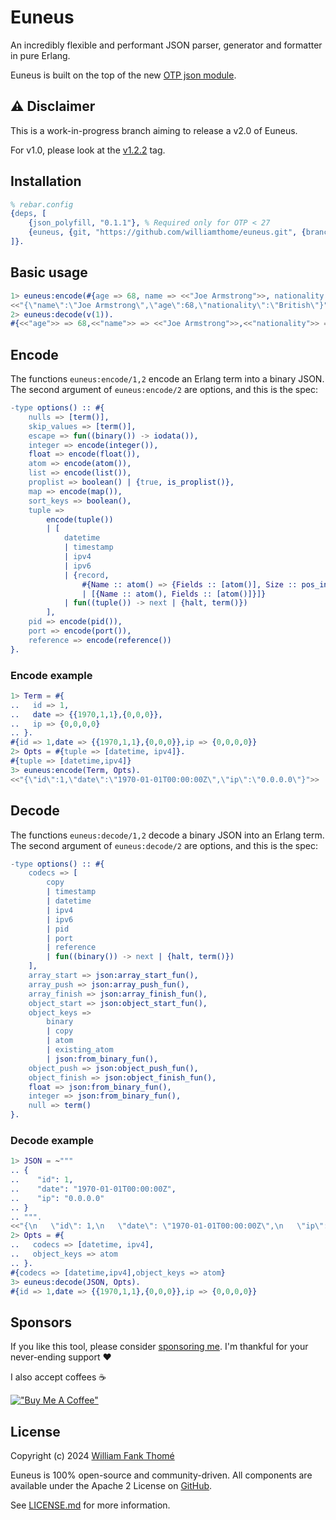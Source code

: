 # Euneus

An incredibly flexible and performant JSON parser, generator and formatter in pure Erlang.

Euneus is built on the top of the new [OTP json module](https://erlang.org/documentation/doc-15.0-rc3/lib/stdlib-6.0/doc/html/json.html).

## ⚠️ Disclaimer

This is a work-in-progress branch aiming to release a v2.0 of Euneus.

For v1.0, please look at the [v1.2.2](https://github.com/williamthome/euneus/tree/v1.2.2) tag.

## Installation

```erlang
% rebar.config
{deps, [
    {json_polyfill, "0.1.1"}, % Required only for OTP < 27
    {euneus, {git, "https://github.com/williamthome/euneus.git", {branch, "dev/v2"}}}
]}.
```

## Basic usage

```erlang
1> euneus:encode(#{age => 68, name => <<"Joe Armstrong">>, nationality => <<"British">>}).
<<"{\"name\":\"Joe Armstrong\",\"age\":68,\"nationality\":\"British\"}">>
2> euneus:decode(v(1)).
#{<<"age">> => 68,<<"name">> => <<"Joe Armstrong">>,<<"nationality">> => <<"British">>}
```

## Encode

The functions `euneus:encode/1,2` encode an Erlang term into a binary JSON.
The second argument of `euneus:encode/2` are options, and this is the spec:

```erlang
-type options() :: #{
    nulls => [term()],
    skip_values => [term()],
    escape => fun((binary()) -> iodata()),
    integer => encode(integer()),
    float => encode(float()),
    atom => encode(atom()),
    list => encode(list()),
    proplist => boolean() | {true, is_proplist()},
    map => encode(map()),
    sort_keys => boolean(),
    tuple =>
        encode(tuple())
        | [
            datetime
            | timestamp
            | ipv4
            | ipv6
            | {record,
                #{Name :: atom() => {Fields :: [atom()], Size :: pos_integer()}}
                | [{Name :: atom(), Fields :: [atom()]}]}
            | fun((tuple()) -> next | {halt, term()})
        ],
    pid => encode(pid()),
    port => encode(port()),
    reference => encode(reference())
}.
```

### Encode example

```erlang
1> Term = #{
..   id => 1,
..   date => {{1970,1,1},{0,0,0}},
..   ip => {0,0,0,0}
.. }.
#{id => 1,date => {{1970,1,1},{0,0,0}},ip => {0,0,0,0}}
2> Opts = #{tuple => [datetime, ipv4]}.
#{tuple => [datetime,ipv4]}
3> euneus:encode(Term, Opts).
<<"{\"id\":1,\"date\":\"1970-01-01T00:00:00Z\",\"ip\":\"0.0.0.0\"}">>
```

## Decode

The functions `euneus:decode/1,2` decode a binary JSON into an Erlang term.
The second argument of `euneus:decode/2` are options, and this is the spec:

```erlang
-type options() :: #{
    codecs => [
        copy
        | timestamp
        | datetime
        | ipv4
        | ipv6
        | pid
        | port
        | reference
        | fun((binary()) -> next | {halt, term()})
    ],
    array_start => json:array_start_fun(),
    array_push => json:array_push_fun(),
    array_finish => json:array_finish_fun(),
    object_start => json:object_start_fun(),
    object_keys =>
        binary
        | copy
        | atom
        | existing_atom
        | json:from_binary_fun(),
    object_push => json:object_push_fun(),
    object_finish => json:object_finish_fun(),
    float => json:from_binary_fun(),
    integer => json:from_binary_fun(),
    null => term()
}.
```

### Decode example

```erlang
1> JSON = ~"""
.. {
..    "id": 1,
..    "date": "1970-01-01T00:00:00Z",
..    "ip": "0.0.0.0"
.. }
.. """.
<<"{\n   \"id\": 1,\n   \"date\": \"1970-01-01T00:00:00Z\",\n   \"ip\": \"0.0.0.0\"\n}">>
2> Opts = #{
..   codecs => [datetime, ipv4],
..   object_keys => atom
.. }.
#{codecs => [datetime,ipv4],object_keys => atom}
3> euneus:decode(JSON, Opts).
#{id => 1,date => {{1970,1,1},{0,0,0}},ip => {0,0,0,0}}

```

## Sponsors

If you like this tool, please consider [sponsoring me](https://github.com/sponsors/williamthome).
I'm thankful for your never-ending support :heart:

I also accept coffees :coffee:

[!["Buy Me A Coffee"](https://www.buymeacoffee.com/assets/img/custom_images/orange_img.png)](https://www.buymeacoffee.com/williamthome)

## License

Copyright (c) 2024 [William Fank Thomé](https://github.com/williamthome)

Euneus is 100% open-source and community-driven. All components are
available under the Apache 2 License on [GitHub](https://github.com/williamthome/euneus).

See [LICENSE.md](LICENSE.md) for more information.
